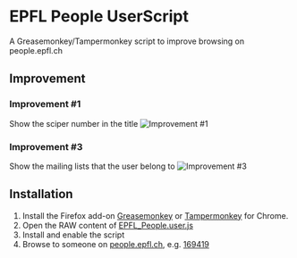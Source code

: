 # EPFL People UserScript
A Greasemonkey/Tampermonkey script to improve browsing on people.epfl.ch


Improvement
-----------

### Improvement #1
Show the sciper number in the title
![Improvement #1](https://raw.githubusercontent.com/epfl-dojo/EPFL_People_UserScript/master/img/improvement-1.png)

### Improvement #3
Show the mailing lists that the user belong to
![Improvement #3](https://raw.githubusercontent.com/epfl-dojo/EPFL_People_UserScript/master/img/improvement-2.png)



Installation
------------

1. Install the Firefox add-on [Greasemonkey](https://addons.mozilla.org/en-US/firefox/addon/greasemonkey/) or [Tampermonkey](http://tampermonkey.net/) for Chrome.
1. Open the RAW content of [EPFL_People.user.js](https://raw.githubusercontent.com/epfl-dojo/EPFL_People_UserScript/master/EPFL_People.user.js)
1. Install and enable the script
1. Browse to someone on [people.epfl.ch](http://people.epfl.ch), e.g. [169419](http://go.epfl.ch/nbo)
